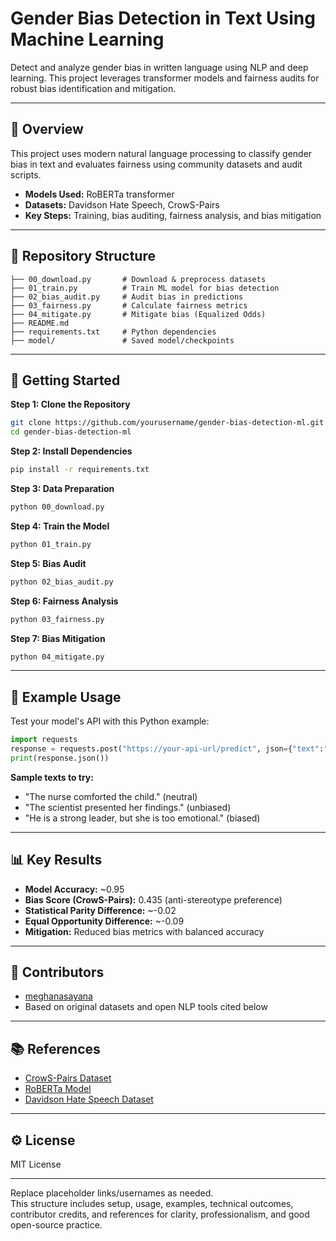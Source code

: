 # Gender Bias Detection in Text Using Machine Learning

Detect and analyze gender bias in written language using NLP and deep learning. This project leverages transformer models and fairness audits for robust bias identification and mitigation.

***

## 📝 Overview

This project uses modern natural language processing to classify gender bias in text and evaluates fairness using community datasets and audit scripts.
- **Models Used:** RoBERTa transformer
- **Datasets:** Davidson Hate Speech, CrowS-Pairs
- **Key Steps:** Training, bias auditing, fairness analysis, and bias mitigation

***

## 📂 Repository Structure

```
├── 00_download.py       # Download & preprocess datasets
├── 01_train.py          # Train ML model for bias detection
├── 02_bias_audit.py     # Audit bias in predictions
├── 03_fairness.py       # Calculate fairness metrics
├── 04_mitigate.py       # Mitigate bias (Equalized Odds)
├── README.md
├── requirements.txt     # Python dependencies
├── model/               # Saved model/checkpoints
```

***

## 🚀 Getting Started

**Step 1: Clone the Repository**
```bash
git clone https://github.com/yourusername/gender-bias-detection-ml.git
cd gender-bias-detection-ml
```

**Step 2: Install Dependencies**
```bash
pip install -r requirements.txt
```

**Step 3: Data Preparation**
```bash
python 00_download.py
```

**Step 4: Train the Model**
```bash
python 01_train.py
```

**Step 5: Bias Audit**
```bash
python 02_bias_audit.py
```

**Step 6: Fairness Analysis**
```bash
python 03_fairness.py
```

**Step 7: Bias Mitigation**
```bash
python 04_mitigate.py
```

***

## 🔬 Example Usage

Test your model's API with this Python example:
```python
import requests
response = requests.post("https://your-api-url/predict", json={"text":"Nurses are always women and doctors are always men."})
print(response.json())
```

**Sample texts to try:**
- "The nurse comforted the child." (neutral)
- "The scientist presented her findings." (unbiased)
- "He is a strong leader, but she is too emotional." (biased)

***

## 📊 Key Results

- **Model Accuracy:** ~0.95
- **Bias Score (CrowS-Pairs):** 0.435 (anti-stereotype preference)
- **Statistical Parity Difference:** ~-0.02
- **Equal Opportunity Difference:** ~-0.09
- **Mitigation:** Reduced bias metrics with balanced accuracy

***

## 🤝 Contributors

- [meghanasayana](https://github.com/meghanasayana)
- Based on original datasets and open NLP tools cited below

***

## 📚 References

- [CrowS-Pairs Dataset](https://github.com/nyu-mll/crows-pairs)
- [RoBERTa Model](https://huggingface.co/roberta-base)
- [Davidson Hate Speech Dataset](https://github.com/meghanasayana/Gender-bias-detection-of-text-using-ML)

***

## ⚙️ License

MIT License

***

Replace placeholder links/usernames as needed.  
This structure includes setup, usage, examples, technical outcomes, contributor credits, and references for clarity, professionalism, and good open-source practice.

